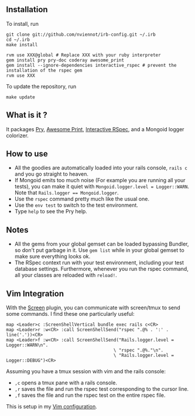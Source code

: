 Installation
------------

To install, run

    git clone git://github.com/nviennot/irb-config.git ~/.irb
    cd ~/.irb
    make install

    rvm use XXX@global # Replace XXX with your ruby interpreter
    gem install pry pry-doc coderay awesome_print
    gem install --ignore-dependencies interactive_rspec # prevent the installation of the rspec gem
    rvm use XXX

To update the repository, run

    make update

What is it ?
------------

It packages
[Pry](https://github.com/pry/pry),
[Awesome Print](https://github.com/michaeldv/awesome_print),
[Interactive RSpec](https://github.com/amatsuda/interactive_rspec),
and a Mongoid logger colorizer.

How to use
----------

* All the goodies are automatically loaded into your rails console, `rails c`
  and you go straight to heaven.
* If Mongoid emits too much noise (For example you are running all your tests),
  you can make it quiet with `Mongoid.logger.level = Logger::WARN`.  Note that
  `Rails.logger == Mongoid.logger`.
* Use the `rspec` command pretty much like the usual one.
* Use the `env test` to switch to the test environment.
* Type `help` to see the Pry help.

Notes
-----

* All the gems from your global gemset can be loaded bypassing Bundler, so
  don't put garbage in it. Use `gem list` while in your global gemset to make
  sure everything looks ok.
* The RSpec context run with your test environment, including your test
  database settings.  Furthermore, whenever you run the rspec command, all your
  classes are reloaded with `reload!`.

Vim Integration
----------------

With the [Screen](https://github.com/ervandew/screen) plugin, you can
communicate with screen/tmux to send some commands. I find these one
particularly useful:

    map <Leader>c :ScreenShellVertical bundle exec rails c<CR>
    map <Leader>r :w<CR> :call ScreenShellSend("rspec ".@% . ':' . line('.'))<CR>
    map <Leader>f :w<CR> :call ScreenShellSend("Rails.logger.level = Logger::WARN\n".
                                             \ "rspec ".@%."\n".
                                             \ "Rails.logger.level = Logger::DEBUG")<CR>

Assuming you have a tmux session with vim and the rails console:
* `,c` opens a tmux pane with a rails console.
* `,r` saves the file and run the rspec test corresponding to the cursor line.
* `,f` saves the file and run the rspec test on the entire rspec file.

This is setup in my [Vim configuration](https://github.com/nviennot/vim-config/).
